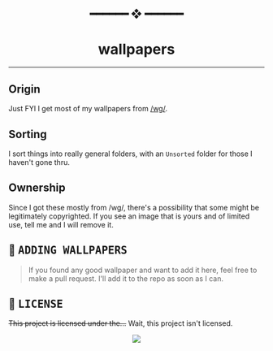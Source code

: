 <!---
this readme sucks
--->

<h2 align="center"> ━━━━━━  ❖  ━━━━━━ </h2>

<!--- TITLE --->
<h1 align="center"> wallpapers </h1>

---

## Origin

Just FYI I get most of my wallpapers from [/wg/](http://4chan.org/wg).

## Sorting

I sort things into really general folders, with an `Unsorted` folder for those I haven't gone thru.

## Ownership

Since I got these mostly from /wg/, there's a possibility that some might be legitimately copyrighted. If you see an image that is yours and of limited use, tell me and I will remove it.

<!-- CONTRIBUTING -->
## :wrench: <samp>ADDING WALLPAPERS</samp>

   > If you found any good wallpaper and want to add it here, feel free to make a pull request. I'll add it to the repo as soon as I can.


<!--- LICENSE --->
## :scroll: <samp>LICENSE</samp>
   ~~This project is licensed under the...~~ Wait, this project isn't licensed.

<p align="center">
   <img src="https://raw.githubusercontent.com/catppuccin/catppuccin/dev/assets/footers/gray0_ctp_on_line.svg?sanitize=true"/>
</p>
